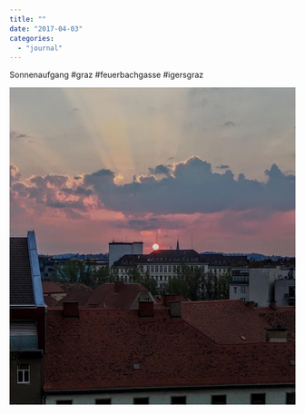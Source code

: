 ```yaml
---
title: ""
date: "2017-04-03"
categories: 
  - "journal"
---
```


Sonnenaufgang #graz #feuerbachgasse #igersgraz

![](images/fb4a4ec844.jpg)
